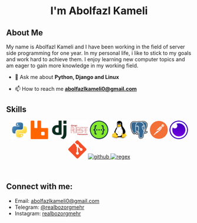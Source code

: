<h1 align="center">I'm Abolfazl Kameli</h1>

## About Me

My name is Abolfazl Kameli and I have been working in the field of server side programming for one year.
In my personal life, i like to stick to my goals and work hard to achieve them. I enjoy learning new computer topics and
am eager to gain more knowledge in my working field.

- 💬 Ask me about **Python, Django and Linux**

- 📫 How to reach me **abolfazlkameli0@gmail.com**

## Skills
<p align="center">
<img src="https://github.com/devicons/devicon/blob/master/icons/python/python-original.svg" alt="python" height="50px">
<img src="https://github.com/devicons/devicon/blob/master/icons/rabbitmq/rabbitmq-original.svg" alt="rabbitmq" height="50px">
<img src="https://github.com/devicons/devicon/blob/master/icons/django/django-plain.svg" alt="django" height="50px">
<img src="https://github.com/devicons/devicon/blob/master/icons/djangorest/djangorest-line.svg" alt="drf" height="50px">
<img src="https://github.com/devicons/devicon/blob/master/icons/swagger/swagger-original.svg" alt="swagger-ui" height="50px">
<img src="https://github.com/devicons/devicon/blob/master/icons/linux/linux-original.svg" alt="linux" height="50px">
<img src="https://github.com/devicons/devicon/blob/master/icons/postgresql/postgresql-original.svg" alt="postgresql" height="50px">
<img src="https://github.com/devicons/devicon/blob/master/icons/postman/postman-original.svg" alt="postman" height="50px">
<img src="https://github.com/devicons/devicon/blob/master/icons/insomnia/insomnia-original.svg" alt="insomnia" height="50px">
<img src="https://github.com/devicons/devicon/blob/master/icons/git/git-original.svg" alt="git" height="50px">
<a href="https://skillicons.dev">
<img src="https://skillicons.dev/icons?i=github" alt="github" height="50px"/>
<img src="https://skillicons.dev/icons?i=regex" alt="regex" height="50px"/>
</a>
</p>


<br>

<div>

## Connect with me:

- Email: [abolfazlkameli0@gmail.com](mailto:abolfazlkameli0@gmail.com)
- Telegram: [@realbozorgmehr](https://t.me/realbozorgmehr)
- Instagram: [realbozorgmehr](https://www.instagram.com/realbozorgmehr)

</div>
